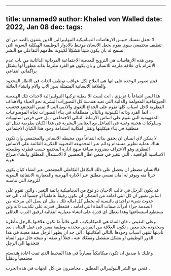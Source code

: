 
---
title: unnamed9
author: Khaled von Walled
date: 2022, Jan 08
dec:
tags:
---
لا تجعل نفسك حبيس الارهاصات الديناميكية النيوليبرالين الذين يقفون بالضد من اي تنظيف مجتمعي سوي يقوم بحعل الانسان مرتبط بالادوار الوظيفية الهيكلية السوية التي تسمح له بان يكون شيئاً مُشَكِلاً لكينونة نظامهم التفاعلي مع البشر

ومن هذه الارهاصات هي الترويج للعدمية الاجتماعية الفردانية الذاتانية من باب عدم الالتزام باي علاقة ملزمة للانسان و بان يكون هو الفرد ملتزماً بذاته مطوراً لها بشكل براگماتي انتفاعي

فيتم تصوير الوحدة على انها هي العلاج لكل عواقب توظيف الذات في الاطار المحدود والعلاقة الانسانية المتمثلة بدور الاب والام وانشاء العائلة

هذا ليس انتفاعاً يا عزيزي ، انت لست الا مطية تركبها النيوليبرالية لاحداث تلك الهندسة الجيوثقافية المعولمة والذاتية التي تعيد هندسة كل التصورات البشرية نحو الحياة والاهداف الفطرية لاجل اسباب كلها تقوم على الخداع اللغوي والادبي التي لا تمس المجتمع فحسب ، انما الفرد وذاته الكينونية وبالتالي منطلقاته في بناء التصورات تجاه الموضوعيات المفهومية التي تقوم على اساس الارتباط الثنائي الاجتماعي ، بل حتى فرض اسلوبيات وسلوكيات هجينة وغبية في التفاعل مع العناصر البشرية في هذا الكيان بطريقة تقتل اي منطقية في بناء هيكليتها وتقتل امكانية استدامة وجود هذا الكيان الاجتماعي

لا يمكن لاي انسان ان يحقق بذاته انتفاعاً دون محيطه الانساني والمجتمعي وان تكون هناك عملية تطوير مستدام ودائم عبر المجموعة النخبوية الفكرية القائمة على الاساس الفطري وهو الاعتراف بضرورة صياغة منهج ادارة المجتمع حسب فطرته وطبيعته الاساسية الواقعية ، التي تتغير في ضمن اطار التحسين لا الاستبدال المطلق وانشاء صراع هوية

فالانسان مضطر ان يحصل على ذلك التكافل التكاملي المجتمعي عبر انشاء كيان يكون جزئاً منه ويوفر له امان نفسي مطلق عبر الادارة الهرمية والمعيارية الانتقائية السوية للزوجة التي تناسبه 

قد يكون الرجل في غالب الاحيان ذو نوع من الديناميكية دائمة التغير ، والتي تقوم على اساس تصور ان كل انثى امامه من الممكن ان تكون رفيقاً عاطفياً او جنسياً له ، الى حد حدوث شيء تراجيدي بالنسبة له يحطم كل اماله تلك ، مثل ان يصل الى مرحلة من الصدمة جراء ادراك صفات الفتاة التي امامه ، فتتعطل قدرته على تكذيب ذاته ولن يستطيع استساغتها 
وهذا يعطل اي قدرة على انشاء معيارية انتقائية لرفيق الدرب العائلي

وعلى النقيض ، فان الفتاة هي الميكانيكية ، التي غالباً ما تكون علاقتها بالرجل مأطرة ومحدودة بحد معين ، تكون العلاقة بين الفردين محددة بوظيفة معين في عقل الفتاة ، بعد تاديتها تنتهي اسباب وجودها بالتالي امكانيتها ، الى حد ان يظهر الرجل صفة معينة في هذا الدور الوظيفي او بشكل منفصل ومفكك عنه ، فعلاً او صفة او نتيجة حال تبهر الفتاة فتجذبها الى الرجل 

وعليك يا صديق ان تكون ميكانيكياً معيارياً في هذا المحيط الذي تمت اعادة هندسته مجتمعياً وعقلياً 

فنحن مع الشر النيوليبرالي المطلق ، محاصرون من كل الجهات في هذه الحرب .


